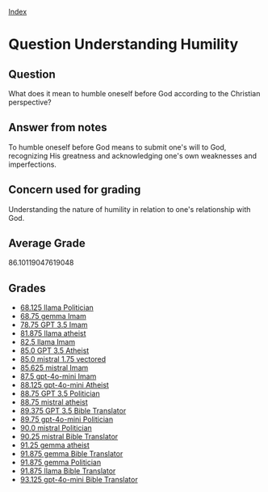 
[Index](../../index.md)
# Question Understanding Humility
## Question
What does it mean to humble oneself before God according to the Christian perspective?

## Answer from notes
To humble oneself before God means to submit one's will to God, recognizing His greatness and acknowledging one's own weaknesses and imperfections.

## Concern used for grading
Understanding the nature of humility in relation to one's relationship with God.

## Average Grade
86.10119047619048

## Grades
 * [68.125 llama Politician](../answers/llama_Politician/Understanding_Humility.md)
 * [68.75 gemma Imam](../answers/gemma_Imam/Understanding_Humility.md)
 * [78.75 GPT 3.5 Imam](../answers/GPT_3.5_Imam/Understanding_Humility.md)
 * [81.875 llama atheist](../answers/llama_atheist/Understanding_Humility.md)
 * [82.5 llama Imam](../answers/llama_Imam/Understanding_Humility.md)
 * [85.0 GPT 3.5 Atheist](../answers/GPT_3.5_Atheist/Understanding_Humility.md)
 * [85.0 mistral 1.75 vectored](../answers/mistral_1.75_vectored/Understanding_Humility.md)
 * [85.625 mistral Imam](../answers/mistral_Imam/Understanding_Humility.md)
 * [87.5 gpt-4o-mini Imam](../answers/gpt-4o-mini_Imam/Understanding_Humility.md)
 * [88.125 gpt-4o-mini Atheist](../answers/gpt-4o-mini_Atheist/Understanding_Humility.md)
 * [88.75 GPT 3.5 Politician](../answers/GPT_3.5_Politician/Understanding_Humility.md)
 * [88.75 mistral atheist](../answers/mistral_atheist/Understanding_Humility.md)
 * [89.375 GPT 3.5 Bible Translator](../answers/GPT_3.5_Bible_Translator/Understanding_Humility.md)
 * [89.75 gpt-4o-mini Politician](../answers/gpt-4o-mini_Politician/Understanding_Humility.md)
 * [90.0 mistral Politician](../answers/mistral_Politician/Understanding_Humility.md)
 * [90.25 mistral Bible Translator](../answers/mistral_Bible_Translator/Understanding_Humility.md)
 * [91.25 gemma atheist](../answers/gemma_atheist/Understanding_Humility.md)
 * [91.875 gemma Bible Translator](../answers/gemma_Bible_Translator/Understanding_Humility.md)
 * [91.875 gemma Politician](../answers/gemma_Politician/Understanding_Humility.md)
 * [91.875 llama Bible Translator](../answers/llama_Bible_Translator/Understanding_Humility.md)
 * [93.125 gpt-4o-mini Bible Translator](../answers/gpt-4o-mini_Bible_Translator/Understanding_Humility.md)
